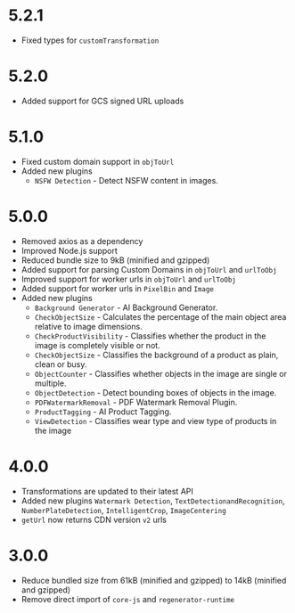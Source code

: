 # 5.2.1

-   Fixed types for `customTransformation`

# 5.2.0

-   Added support for GCS signed URL uploads

# 5.1.0

-   Fixed custom domain support in `objToUrl`
-   Added new plugins
    -   `NSFW Detection` - Detect NSFW content in images.

# 5.0.0

-   Removed axios as a dependency
-   Improved Node.js support
-   Reduced bundle size to 9kB (minified and gzipped)
-   Added support for parsing Custom Domains in `objToUrl` and `urlToObj`
-   Improved support for worker urls in `objToUrl` and `urlToObj`
-   Added support for worker urls in `PixelBin` and `Image`
-   Added new plugins
    -   `Background Generator` - AI Background Generator.
    -   `CheckObjectSize` - Calculates the percentage of the main object area relative to image dimensions.
    -   `CheckProductVisibility` - Classifies whether the product in the image is completely visible or not.
    -   `CheckObjectSize` - Classifies the background of a product as plain, clean or busy.
    -   `ObjectCounter` - Classifies whether objects in the image are single or multiple.
    -   `ObjectDetection` - Detect bounding boxes of objects in the image.
    -   `PDFWatermarkRemoval` - PDF Watermark Removal Plugin.
    -   `ProductTagging` - AI Product Tagging.
    -   `ViewDetection` - Classifies wear type and view type of products in the image

# 4.0.0

-   Transformations are updated to their latest API
-   Added new plugins `Watermark Detection`, `TextDetectionandRecognition`, `NumberPlateDetection`, `IntelligentCrop`, `ImageCentering`
-   `getUrl` now returns CDN version `v2` urls

# 3.0.0

-   Reduce bundled size from 61kB (minified and gzipped) to 14kB (minified and gzipped)
-   Remove direct import of `core-js` and `regenerator-runtime`

